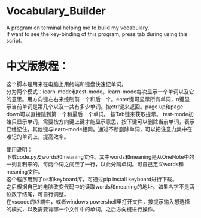 # Vocabulary_Builder
A program on terminal helping me to build my vocabulary.  
If want to see the key-binding of this program, press tab during using this script.


# 中文版教程：
这个脚本是用来在电脑上用终端和键盘快速记单词。  
分为两个模式：learn-mode和test-mode。learn-mode每次显示一个单词以及它的意思。用方向键左右来控制前一个和后一个。enter键可显示所有单词，n键显示当前单词是第几个以及一共有多少单词。按ctrl键来返回。page up和page down可以直接跳到第一个和最后一个单词。 按Tab键来获取提示。
test-mode初始只显示单词，需要按方向键上键才能显示意思，按下键可以删除当前单词，表示已经记住，其他键与learn-mode相同。通过不断删除单词，可以把注意力集中在难记的单词上，提高效率。  

使用说明：  
下载code.py及words和meaning文件。其中words和meaning是从OneNote中的一列复制来的，每两个词之间空了一行，以此分隔单词。可自己定义words和meaning文件。  
这个程序用到了os和keyboard库，可通过pip install keyboard进行下载。  
之后根据自己的电脑改变代码中的读取words和meaning的地址。如果名字不是两位数字结尾，可自行调整。  
在vscode的终端中，或者windows powershell里打开文件，按提示输入想选择的模式，以及需要背哪一个文件中的单词，之后方向键进行操作。
